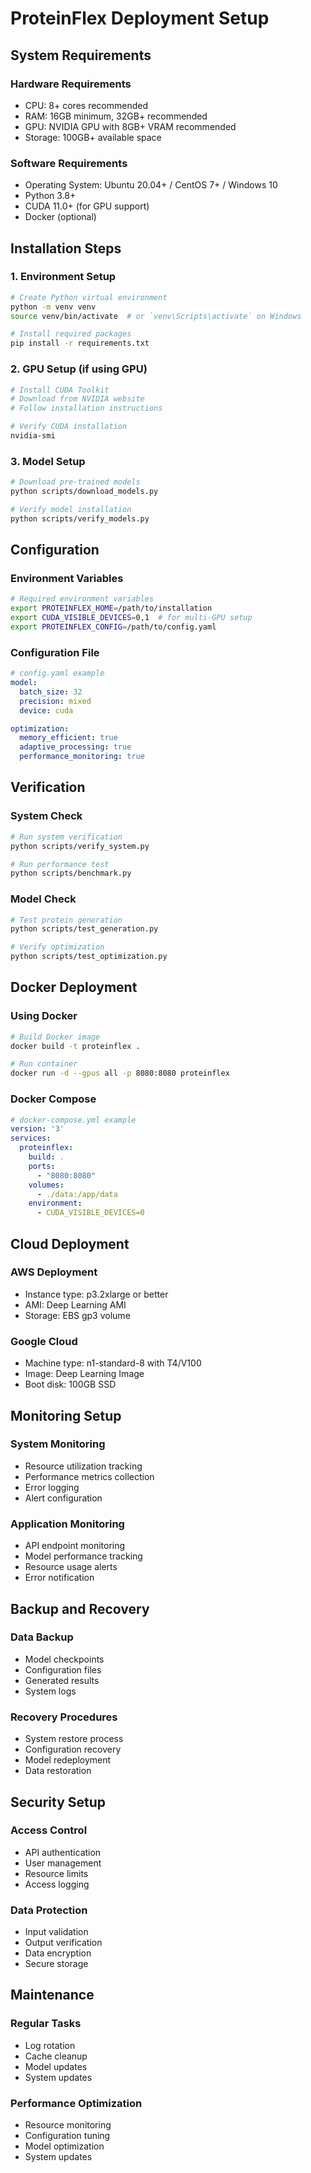 # ProteinFlex Deployment Setup

## System Requirements

### Hardware Requirements
- CPU: 8+ cores recommended
- RAM: 16GB minimum, 32GB+ recommended
- GPU: NVIDIA GPU with 8GB+ VRAM recommended
- Storage: 100GB+ available space

### Software Requirements
- Operating System: Ubuntu 20.04+ / CentOS 7+ / Windows 10
- Python 3.8+
- CUDA 11.0+ (for GPU support)
- Docker (optional)

## Installation Steps

### 1. Environment Setup
```bash
# Create Python virtual environment
python -m venv venv
source venv/bin/activate  # or `venv\Scripts\activate` on Windows

# Install required packages
pip install -r requirements.txt
```

### 2. GPU Setup (if using GPU)
```bash
# Install CUDA Toolkit
# Download from NVIDIA website
# Follow installation instructions

# Verify CUDA installation
nvidia-smi
```

### 3. Model Setup
```bash
# Download pre-trained models
python scripts/download_models.py

# Verify model installation
python scripts/verify_models.py
```

## Configuration

### Environment Variables
```bash
# Required environment variables
export PROTEINFLEX_HOME=/path/to/installation
export CUDA_VISIBLE_DEVICES=0,1  # for multi-GPU setup
export PROTEINFLEX_CONFIG=/path/to/config.yaml
```

### Configuration File
```yaml
# config.yaml example
model:
  batch_size: 32
  precision: mixed
  device: cuda

optimization:
  memory_efficient: true
  adaptive_processing: true
  performance_monitoring: true
```

## Verification

### System Check
```bash
# Run system verification
python scripts/verify_system.py

# Run performance test
python scripts/benchmark.py
```

### Model Check
```bash
# Test protein generation
python scripts/test_generation.py

# Verify optimization
python scripts/test_optimization.py
```

## Docker Deployment

### Using Docker
```bash
# Build Docker image
docker build -t proteinflex .

# Run container
docker run -d --gpus all -p 8080:8080 proteinflex
```

### Docker Compose
```yaml
# docker-compose.yml example
version: '3'
services:
  proteinflex:
    build: .
    ports:
      - "8080:8080"
    volumes:
      - ./data:/app/data
    environment:
      - CUDA_VISIBLE_DEVICES=0
```

## Cloud Deployment

### AWS Deployment
- Instance type: p3.2xlarge or better
- AMI: Deep Learning AMI
- Storage: EBS gp3 volume

### Google Cloud
- Machine type: n1-standard-8 with T4/V100
- Image: Deep Learning Image
- Boot disk: 100GB SSD

## Monitoring Setup

### System Monitoring
- Resource utilization tracking
- Performance metrics collection
- Error logging
- Alert configuration

### Application Monitoring
- API endpoint monitoring
- Model performance tracking
- Resource usage alerts
- Error notification

## Backup and Recovery

### Data Backup
- Model checkpoints
- Configuration files
- Generated results
- System logs

### Recovery Procedures
- System restore process
- Configuration recovery
- Model redeployment
- Data restoration

## Security Setup

### Access Control
- API authentication
- User management
- Resource limits
- Access logging

### Data Protection
- Input validation
- Output verification
- Data encryption
- Secure storage

## Maintenance

### Regular Tasks
- Log rotation
- Cache cleanup
- Model updates
- System updates

### Performance Optimization
- Resource monitoring
- Configuration tuning
- Model optimization
- System updates
